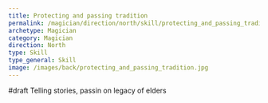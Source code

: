 ```yaml
---
title: Protecting and passing tradition
permalink: /magician/direction/north/skill/protecting_and_passing_tradition
archetype: Magician
category: Magician
direction: North
type: Skill
type_general: Skill
image: /images/back/protecting_and_passing_tradition.jpg
---
```

#draft Telling stories, passin on legacy of elders
